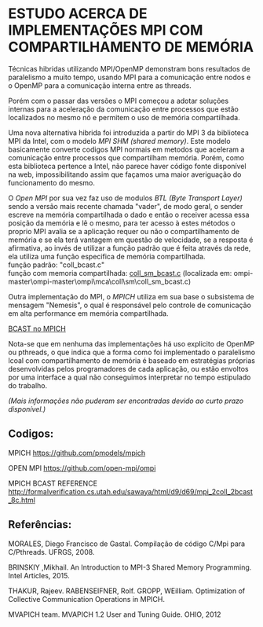 
# ESTUDO ACERCA DE IMPLEMENTAÇÕES MPI COM COMPARTILHAMENTO DE MEMÓRIA



Técnicas hibridas utilizando MPI/OpenMP demonstram bons resultados de paralelismo a muito tempo, usando MPI para a comunicação
entre nodos e o OpenMP para a comunicação interna entre as threads.  

Porém com o passar das versões o MPI começou a adotar soluções internas para a aceleração da comunicação entre processos 
que estão localizados no mesmo nó e permitem o uso de memória compartilhada.  

Uma nova alternativa hibrida foi introduzida a partir do MPI 3 da biblioteca MPI da Intel, com o modelo *MPI SHM (shared memory)*. 
Este modelo basicamente converte codigos MPI normais em metodos que aceleram a comunicação entre processos que compartilham memória.
Porém, como esta biblioteca pertence a Intel, não parece haver código fonte disponível na web, impossibilitando assim que façamos 
uma maior averiguação do funcionamento do mesmo.  

O *Open MPI* por sua vez faz uso de modulos *BTL (Byte Transport Layer)* sendo a versão mais recente chamada "vader",
de modo geral, o sender escreve na memória compartilhada o dado e então o receiver acessa essa posição da memória e lê o mesmo, 
para ter acesso à estes métodos o proprio MPI avalia se a aplicação requer ou não o compartilhamento de memória e se ela terá vantagem
em questão de velocidade, se a resposta é afirmativa, ao invés de utilizar a função padrão que é feita através da rede, ela utiliza uma função
especifica de memória compartilhada.  
função padrão: "coll_bcast.c"  
função com memoria compartilhada: [coll_sm_bcast.c](OpenMPI/coll_sm_bcast.c) (localizada em: ompi-master\ompi-master\ompi\mca\coll\sm\coll_sm_bcast.c)  



Outra implementação do MPI, o *MPICH* utiliza em sua base o subsistema de mensagem "Nemesis", o qual é responsável pelo controle 
de comunicação em alta performance em memória compartilhada. 

[BCAST no MPICH](MPICH/bcast.c)


Nota-se que em nenhuma das implementações há uso explicito de OpenMP ou pthreads, o que indica que a forma como foi implementado 
o paralelismo lcoal com compartilhamento de memória é baseado em estratégias próprias desenvolvidas pelos programadores de 
cada aplicação, ou estão envoltos por uma interface a qual não conseguimos interpretar no tempo estipulado do trabalho.


*(Mais informações não puderam ser encontradas devido ao curto prazo disponível.)*








## Codigos:

MPICH
https://github.com/pmodels/mpich

OPEN MPI
https://github.com/open-mpi/ompi

MPICH BCAST REFERENCE
http://formalverification.cs.utah.edu/sawaya/html/d9/d69/mpi_2coll_2bcast_8c.html




## Referências:  

MORALES, Diego Francisco de Gastal. Compilação de código C/Mpi para C/Pthreads. UFRGS, 2008.  

BRINSKIY ,Mikhail. An Introduction to MPI-3 Shared Memory Programming. Intel Articles, 2015.  

THAKUR, Rajeev. RABENSEIFNER, Rolf. GROPP, WEilliam. Optimization of Collective Communication Operations in MPICH. 

MVAPICH team. MVAPICH 1.2 User and Tuning Guide. OHIO, 2012
